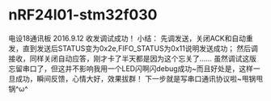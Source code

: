 # nRF24l01-stm32f030
电设18通讯板
2016.9.12 收发调试成功！
小结：
先调发送，关闭ACK和自动重发，直到发送后STATUS变为0x2e,FIFO_STATUS为0x11说明发送成功；
然后调接收，同样关闭自动应答，刚才卡了半天都是因为这个忘关了……
虽然调试这版忘留串口了，但这并不影响我用一个LED闪啊闪debug成功~而且好处是，这样一旦成功，瞬间反馈，心情大好，效果拔群！
下一步就是写串口通讯协议啦~甩锅甩锅^ω^